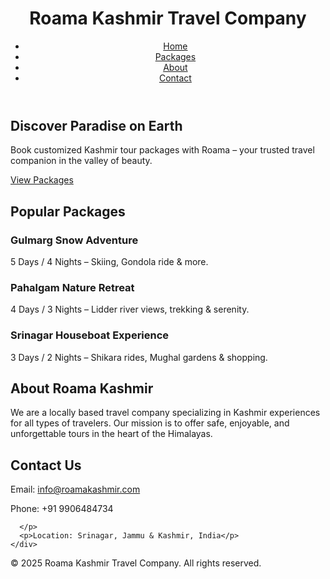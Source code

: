 <!DOCTYPE html>
<html lang="en">
<head>
  <meta charset="UTF-8" />
  <meta name="viewport" content="width=device-width, initial-scale=1.0" />
  <meta name="description" content="Explore the beauty of Kashmir with Roama Kashmir Travel Company. Book tours, treks, and experiences curated just for you." />
  <meta name="keywords" content="Kashmir travel, Roama Kashmir, Kashmir tour, Gulmarg, Pahalgam, Kashmir packages, Travel agency Kashmir" />
  <meta name="author" content="Roama Kashmir Travel Company" />
  <title>Roama Kashmir Travel Company | Explore the Paradise</title>
  <link rel="stylesheet" href="styles.css" />
</head>
<body>
  <header>
    <div class="container">
      <h1>Roama Kashmir Travel Company</h1>
      <nav>
        <ul>
          <li><a href="#home">Home</a></li>
          <li><a href="#packages">Packages</a></li>
          <li><a href="#about">About</a></li>
          <li><a href="#contact">Contact</a></li>
        </ul>
      </nav>
    </div>
  </header>

  <section id="home" class="hero">
    <div class="container">
      <h2>Discover Paradise on Earth</h2>
      <p>Book customized Kashmir tour packages with Roama – your trusted travel companion in the valley of beauty.</p>
      <a href="#packages" class="btn">View Packages</a>
    </div>
  </section>

  <section id="packages">
    <div class="container">
      <h2>Popular Packages</h2>
      <div class="package-list">
        <div class="package">
          <h3>Gulmarg Snow Adventure</h3>
          <p>5 Days / 4 Nights – Skiing, Gondola ride & more.</p>
        </div>
        <div class="package">
          <h3>Pahalgam Nature Retreat</h3>
          <p>4 Days / 3 Nights – Lidder river views, trekking & serenity.</p>
        </div>
        <div class="package">
          <h3>Srinagar Houseboat Experience</h3>
          <p>3 Days / 2 Nights – Shikara rides, Mughal gardens & shopping.</p>
        </div>
      </div>
    </div>
  </section>

  <section id="about">
    <div class="container">
      <h2>About Roama Kashmir</h2>
      <p>We are a locally based travel company specializing in Kashmir experiences for all types of travelers. Our mission is to offer safe, enjoyable, and unforgettable tours in the heart of the Himalayas.</p>
    </div>
  </section>

  <section id="contact">
    <div class="container">
      <h2>Contact Us</h2>
      <p>Email: <a href="mailto:info@roamakashmir.com">info@roamakashmir.com</a></p>
      <p>Phone: +91 9906484734
      
      </p>
      <p>Location: Srinagar, Jammu & Kashmir, India</p>
    </div>
  </section>
  <footer>
    <div class="container">
      <p>&copy; 2025 Roama Kashmir Travel Company. All rights reserved.</p>
    </div>
  </footer>
</body>
</html>

